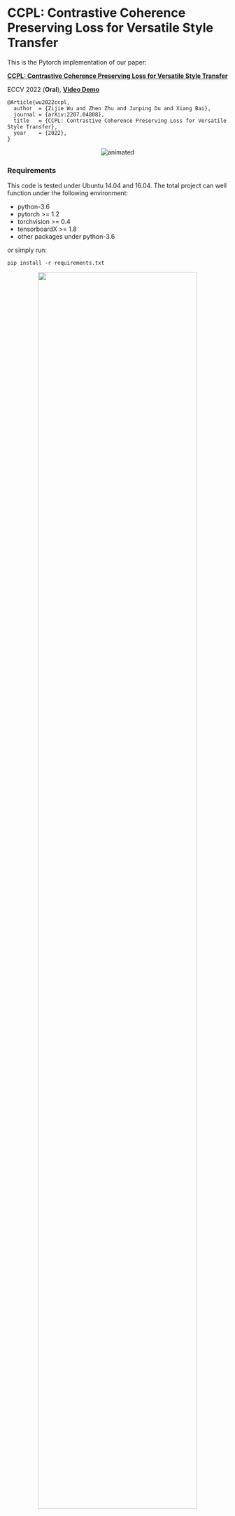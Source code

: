 # CCPL: Contrastive Coherence Preserving Loss for Versatile Style Transfer

This is the Pytorch implementation of our paper:

[**CCPL: Contrastive Coherence Preserving Loss for Versatile Style Transfer**](https://arxiv.org/abs/2207.04808)

ECCV 2022 (**Oral**), [**Video Demo**](https://youtu.be/c2NNNtDAoys) 

```
@Article{wu2022ccpl,
  author  = {Zijie Wu and Zhen Zhu and Junping Du and Xiang Bai},
  journal = {arXiv:2207.04808},
  title   = {CCPL: Contrastive Coherence Preserving Loss for Versatile Style Transfer},
  year    = {2022},
}
```

<p align="center">
  <img src="https://user-images.githubusercontent.com/108389661/176405561-8a5153dc-6c70-4f34-9113-850bb4705266.gif" alt="animated" />
</p>


### Requirements

This code is tested under Ubuntu 14.04 and 16.04. The total project can well function under the following environment: 

* python-3.6 
* pytorch >= 1.2
* torchvision >= 0.4
* tensorboardX >= 1.8
* other packages under python-3.6

or simply run: 
```
pip install -r requirements.txt
```


<div align=center>
<img src="https://github.com/JarrentWu1031/CCPL/blob/main/images/Fig.%203.jpg" width=85%>
</div>


### Preparations

Download [vgg_normalized.pth](https://drive.google.com/file/d/1EpkBA2K2eYILDSyPTt0fztz59UjAIpZU/view?usp=sharing) and put them under `models/`. Download [COCO2014 dataset](http://images.cocodataset.org/zips/train2014.zip) (content dataset) and [Wikiart dataset](https://www.kaggle.com/c/painter-by-numbers) (style dataset)
  
### Train

To train a model, use command like: 
<br>
```
python train.py --content_dir <content_dir> --style_dir <style_dir> --log_dir <where to place logs> --save_dir <where to place the trained model> --training_mode <artistic or photo-realistic> --gpu <specify a gpu>
```

### Test

To test a model, use commands like 
<br>
```
python test.py --content input/content/lenna.jpg --style input/style/in2.jpg --decoder <decoder_dir> --SCT <SCT_dir> --testing_mode <artistic or photo-realistic>
python test_video_frame.py --content_dir <video frames dir> --style_path input/style/in2.jpg --decoder <decoder_dir> --SCT <SCT_dir> --testing_mode <artistic or photo-realistic> 
```


For more details and parameters, please refer to --help option.

### Pre-trained Models

To use the pre-trained models, please download here [pre-trained models](https://drive.google.com/drive/folders/1XxhpzFqCVvboIyXKLfb2ocJZabPYu3pi?usp=sharing) and specify them during training (These pre-trained models are trained under pytorch-1.9.1 and torchvision-0.10.1)

### Acknowledgments

The code is based on project [AdaIN](https://github.com/naoto0804/pytorch-AdaIN) and [CUT](https://github.com/taesungp/contrastive-unpaired-translation). We sincerely thank them for their great work.
